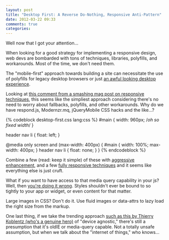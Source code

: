 ```yaml
---
layout: post
title: "Desktop First: A Reverse Do-Nothing, Responsive Anti-Pattern"
date: 2012-03-22 09:33
comments: true
categories: 
---
```

Well now that I got your attention...


When looking for a good strategy for implementing a responsive design, web devs are bombarded with tons of techniques, libraries, polyfills, and workarounds. Most of the time, we don't need them. <!--more-->

The "mobile-first" approach towards building a site can necessitate the use of polyfills for legacy desktop browsers or just [an awful looking desktop experience](http://starbucks.com). 

Looking at [this comment from a smashing mag post on responsive techniques](http://coding.smashingmagazine.com/2011/08/10/techniques-for-gracefully-degrading-media-queries/#comment-545128), this seems like the simpliest approach considering there's no need to worry about fallbacks, polyfills, and other workarounds. Why do we have respond.js, Modernzr.mq, jQueryMobile CSS hacks and the like...?

{% codeblock desktop-first.css lang:css %}
#main {
	width: 960px; /*oh so fixed width*/
}

header nav li {
	float: left;
}

@media only screen and (max-width: 400px) {
	#main {
		width: 100%;
		max-width: 400px;
	}
	header nav li {
		float: none;
	}
}
{% endcodeblock %}

Combine a few (read: keep it simple) of these with [aggressive](http://www.leemunroe.com/ie-rounded-corners-css3/) [enhancement](https://twitter.com/#!/zeldman/statuses/170930936718950400), and a few [fully responsive techniques](http://www.leemunroe.com/adaptive-responsive/) and it seems like everything else is just cruft. 

What if you want to have access to that media query capability in your js? Well, then [you're doing it wrong](http://www.nczonline.net/blog/2012/01/03/css-media-queries-in-javascript-part-1/). Styles shouldn't ever be bound to so tightly to your app or widget, or even content for that matter.

Large images in CSS? Don't do it. Use fluid images or data-attrs to lazy load the right size from the markup.

One last thing, if we take the trending approach [such as this by Thierry Koblentz (who's a genuine hero)](http://coding.smashingmagazine.com/2012/03/22/device-agnostic-approach-to-responsive-web-design/) of "device agnostic," there's still a presumption that it's oldIE or media-query capable. Not a totally unsafe assumption, but when we talk about the "internet of things," who knows...
